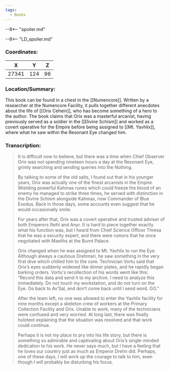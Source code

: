 ```yaml
---
tags:
  - Books
---
```


--8<-- "spoiler.md"

--8<-- "LD_spoiler.md"

### Coordinates:
| **X** | **Y**| **Z** |
|:-----:|:----:|:-----:|
|27341  |124   |96   |

### Location/Summary:
This book can be found in a chest in the [[Numencore]]. Written by a researcher at the Numencore Facility, it pulls together different anecdotes about the life of [[Orix Cehein]], who has become something of a hero to the author. The book claims that Orix was a masterful arcanist, having previously served as a soldier in the [[Divine Schism]] and worked as a covert operative for the Empire before being assigned to [[Mt. Yavhlix]], where what he saw within the Resonant Eye changed him.

### Transcription:
> It is difficult now to believe, but there was a time when Chief Observer Orix was not spending nineteen hours a day at the Resonant Eye, grimly searching and sending queries into the Nothing.
>
> By talking to some of the old salts, I found out that in his younger years, Orix was actually one of the finest arcanists in the Empire. Wielding powerful Kahmas runes which could freeze the blood of an enemy he managed to strike three times, he served with distinction in the Divine Schism alongside Kahmas, now Commander of Blue Exodus. Back in those days, some accounts even suggest that he would occasionally smile.
>
> For years after that, Orix was a covert operative and trusted adviser of both Emperors Ifeihl and Anyr. It is hard to piece together exactly what his function was, but I heard from Chief Science Officer Thresa that he was a security expert, and there were rumors that he once negotiated with Maelihs at the Burnt Palace.
>
> Orix changed when he was assigned to Mt. Yavhlix to run the Eye. Although always a cautious Drehmari, he saw something in the very first dive which chilled him to the core. Technician Vortu said that Orix’s eyes suddenly widened like dinner plates, and he rapidly began barking orders. Vortu's recollection of his words went like this: “Record this data and send it to my archive. I need to analyze this immediately. Do not touch my workstation, and do not turn on the Eye. Go back to Av’Sal, and don’t come back until I send word. GO.”
>
> After the team left, no one was allowed to enter the Yavhlix facility for nine months except a skeleton crew of workers at the Primary Collection Facility and Orix. Unable to work, many of the technicians were confused and very worried. At long last, there was finally holotext explaining that the situation was resolved and that work could continue.
>
> Perhaps it is not my place to pry into his life story, but there is something so admirable and captivating about Orix’s single-minded dedication to his work. He never says much, but I have a feeling that he loves our country just as much as Emperor Drehn did. Perhaps, one of these days, I will work up the courage to talk to him, even though I will probably be disturbing his focus.

